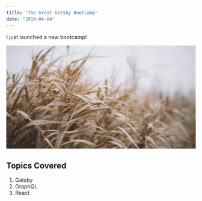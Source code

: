 ```yaml
---
title: "The Great Gatsby Bootcamp"
date: "2019-04-04"
---
```


I just launched a new bootcamp!

![Grass](../images/grass.png)

## Topics Covered

1. Gatsby
2. GraphQL
3. React